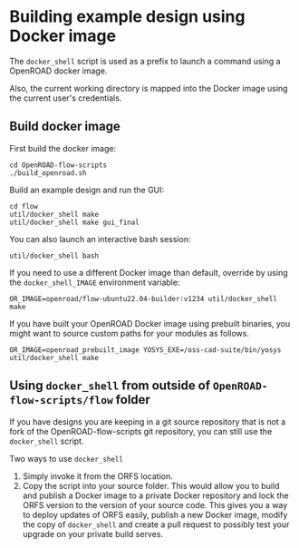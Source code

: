 Building example design using Docker image
==========================================

The `docker_shell` script is used as a prefix to launch a command using a OpenROAD docker image.

Also, the current working directory is mapped into the Docker image using the current user's credentials.

Build docker image
------------------

First build the docker image:

```
cd OpenROAD-flow-scripts
./build_openroad.sh
```

Build an example design and run the GUI:

```
cd flow
util/docker_shell make
util/docker_shell make gui_final
```

You can also launch an interactive bash session:

```
util/docker_shell bash
```

If you need to use a different Docker image than default, override by using the `docker_shell_IMAGE`
environment variable:

```
OR_IMAGE=openroad/flow-ubuntu22.04-builder:v1234 util/docker_shell make
```

If you have built your OpenROAD Docker image using prebuilt binaries,
you might want to source custom paths for your modules as follows.

```
OR_IMAGE=openroad_prebuilt_image YOSYS_EXE=/oss-cad-suite/bin/yosys util/docker_shell make
```

Using `docker_shell` from outside of `OpenROAD-flow-scripts/flow` folder
------------------------------------------------------------------------

If you have designs you are keeping in a git source repository that is not
a fork of the OpenROAD-flow-scripts git repository, you can still use
the `docker_shell` script.

Two ways to use `docker_shell`

1. Simply invoke it from the ORFS location.
2. Copy the script into your source folder. This would allow you
   to build and publish a Docker image to a private Docker repository
   and lock the ORFS version to the version of your source code. This
   gives you a way to deploy updates of ORFS
   easily, publish a new Docker image, modify the copy of `docker_shell`
   and create a pull request to possibly test your upgrade on your private
   build serves.
